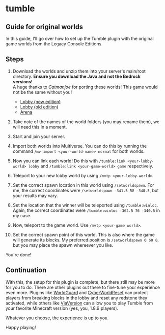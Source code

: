# tumble  

## Guide for original worlds  

In this guide, I'll go over how to set up the Tumble plugin with the original game worlds from the Legacy Console Editions.

## Steps  

1. Download the worlds and unzip them into your server's main/root directory. **Ensure you download the Java and not the Bedrock versions**!  
A huge thanks to *Catmanjoe* for porting these worlds! This game would not be the same without you!

    - [Lobby (new edition)](https://mcpedl.com/mc-2017-new-mini-games-lobby-download-map/)  
    - [Lobby (old edition)](https://mcpedl.com/minecraft-2016-classic-mini-games-lobby-map/)  
    - [Arena](https://www.planetminecraft.com/project/minecraft-2016-classic-mini-games-lobby-download-bedrock-edition/)  
2. Take note of the names of the world folders (you may rename them), we will need this in a moment.
3. Start and join your server.
4. Import both worlds into Multiverse. You can do this by running the command ```/mv import <your-world-name> normal``` for both worlds.
5. Now you can link each world! Do this with  ```/tumble:link <your-lobby-world> lobby``` and ```/tumble:link <your-game-world> game``` respectively.  
6. Teleport to your new lobby world by using ```/mvtp <your-lobby-world>```.  
7. Set the correct spawn location in this world using ```/setworldspawn```. For me, the correct coordinates were ```/setworldspawn -341.5 58 -340.5```, but your results may vary.  
8. Set the location that the winner will be teleported using ```/tumble:winloc```. Again, the correct coordinates were ```/tumble:winloc -362.5 76 -340.5``` in my case.  
9. Now, teleport to the game world. Use ```/mvtp <your-game world>```.  
10. Set the correct spawn point of this world. This is also where the game will generate its blocks. My preferred position is ```/setworldspawn 0 60 0```, but you may place the spawn whereever you like.  

You're done!

## Continuation  

With this, the setup for this plugin is complete, but there still may be more for you to do. There are other plugins out there to fine-tune your experience even more. Plugins like [WorldGuard](https://dev.bukkit.org/projects/worldguard) and [CyberWorldReset](https://www.spigotmc.org/resources/cyberworldreset-standard-%E2%9C%A8-regenerate-worlds-scheduled-resets-lag-optimized%E3%80%8C1-8-1-19%E3%80%8D.96834/) can protect players from breaking blocks in the lobby and reset any redstone they activated, while others like [ViaVersion](https://www.spigotmc.org/resources/viaversion.19254/) can allow you to play Tumble from your favorite Minecraft version (yes, you, 1.8.9 players).  

Whatever you choose, the experience is up to you.

Happy playing!
